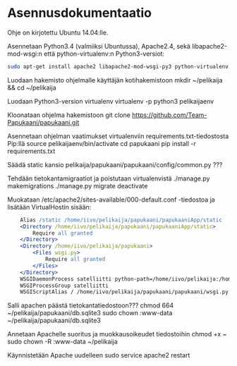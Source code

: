 ﻿# Asennusdokumentaatio

Ohje on kirjotettu Ubuntu 14.04:lle. 

Asennetaan Python3.4 (valmiiksi Ubuntussa), Apache2.4, sekä libapache2-mod-wsgi:n että python-virtualenv:n Python3-versiot:
```sh
sudo apt-get install apache2 libapache2-mod-wsgi-py3 python-virtualenv
```

Luodaan hakemisto ohjelmalle käyttäjän kotihakemistoon
mkdir ~/pelikaija && cd ~/pelikaija

Luodaan Python3-version virtualenv
virtualenv -p python3 pelikaijaenv

Kloonataan ohjelma hakemistoon
git clone https://github.com/Team-Papukaani/papukaani.git

Asennetaan ohjelman vaatimukset virtualenviin requirements.txt-tiedostosta Pip:llä
source pelikaijaenv/bin/activate
cd papukaani
pip install -r requirements.txt

Säädä static kansio pelikaija/papukaani/papukaani/config/common.py ???

Tehdään tietokantamigraatiot ja poistutaan virtualenvistä
./manage.py makemigrations
./manage.py migrate
deactivate

Muokataan /etc/apache2/sites-available/000-default.conf -tiedostoa ja lisätään VirtualHostin sisään:
```apache
	Alias /static /home/iivo/pelikaija/papukaani/papukaaniApp/static
	<Directory /home/iivo/pelikaija/papukaani/papukaaniApp/static>
		Require all granted
	</Directory>
	<Directory /home/iivo/pelikaija/papukaani>
		<Files wsgi.py>
			Require all granted
		</Files>
	</Directory>
	WSGIDaemonProcess satelliitti python-path=/home/iivo/pelikaija:/home/iivo/pelikaija/pelikaijaenv/lib/python3.4/site-packages
	WSGIProcessGroup satelliitti
	WSGIScriptAlias / /home/iivo/pelikaija/papukaani/papukaani/wsgi.py
```

Salli apachen päästä tietokantatiedostoon???
	chmod 664 ~/pelikaija/papukaani/db.sqlite3
	sudo chown :www-data ~/pelikaija/papukaani/db.sqlite3

Annetaan Apachelle suoritus ja muokkausoikeudet tiedostoihin
chmod +x ~
sudo chown -R :www-data ~/pelikaija

Käynnistetään Apache uudelleen
sudo service apache2 restart